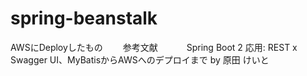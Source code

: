 # spring-beanstalk
AWSにDeployしたもの　　
参考文献　　　
Spring Boot 2 応用: REST x Swagger UI、MyBatisからAWSへのデプロイまで by 原田 けいと

